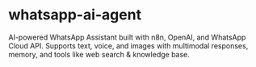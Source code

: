 # whatsapp-ai-agent
AI-powered WhatsApp Assistant built with n8n, OpenAI, and WhatsApp Cloud API. Supports text, voice, and images with multimodal responses, memory, and tools like web search &amp; knowledge base.
